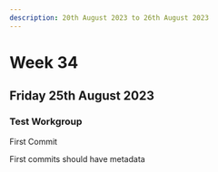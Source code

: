 ```yaml
---
description: 20th August 2023 to 26th August 2023
---
```

      
# Week 34

## Friday 25th August 2023

### Test Workgroup

First Commit

First commits should have metadata
